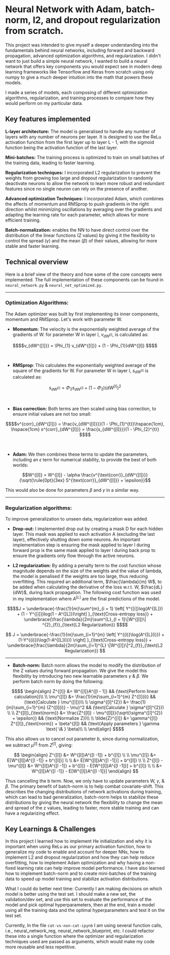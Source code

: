 # Neural Network with Adam, batch-norm, l2, and dropout regularization from scratch.

This project was intended to give myself a deeper understanding into the fundamentals
behind neural networks, including forward and backward propagation, advanced optimization 
algorithms, and regularization. I didn't want to just build a simple neural network,
I wanted to build a neural network that offers key components you would expect see in
modern deep learning frameworks like Tensorflow and Keras from scratch using only numpy
to give a much deeper intuition into the math that powers these models.

I made a series of models, each composing of different optimization algorithms, 
regularization, and training processes to compare how they would perform on my particular
data.

## Key features implemented
**L-layer architecture:** The model is generalised to handle any number of layers with any
number of neurons per layer. It is designed to use the ReLu activation function from the 
first layer up to layer L - 1, with the sigmoid function being the activation function of 
the last layer.

**Mini-batches:** The training process is optimized to train on small batches of the training data,
leading to faster learning.

**Regularization techniques:** I incorporated L2 regularization to prevent the weights from
growing too large and dropout regularization to randomly deactivate neurons to allow the network
to learn more robust and redundant features since no single neuron can rely on the presence of 
another.

**Advanced optimization Techniques:** I incorporated Adam, which combines the affects of momentum
and RMSprop to push gradients in the right direction whilst minimizing oscillations by averaging over
the gradients and adapting the learning rate for each parameter, which allows for more efficient training.

**Batch-normalization:** enables the NN to have direct control over the distribution of
the linear functions (Z values) by giving it the flexibility to control the spread ($\gamma$)
and the mean ($\beta$) of their values, allowing for more stable and faster learning.

## Technical overview
Here is a brief view of the theory and how some of the core concepts were implemented.
The full implementation of these components can be found in `neural_network.py` & 
`neural_net_optimized.py`. 

***
### Optimization Algorithms:

The Adam optimizer was built by first implementing its inner
components, momentum and RMSprop. Let's work with parameter W.

- **Momentum**: The velocity is the exponentially weighted average of the gradients of W. 
for parameter W in layer l, $v_{dW^{[l]}}$, is calculated as:

```math
$$v_{dW^{[l]}} = \Phi_{1} v_{dW^{[l]}} + (1 - \Phi_{1})dW^{[l]} $$
```
<br>

- **RMSprop**: This calculates the exponentially weighted average of the square of the gradients for 
W. For parameter W in layer l, $s_{dW^{[l]}}$ is calculated as:

```math
s_{dW^{[l]}} = \Phi_2 s_{dW^{[l]}} + (1 - \Phi_2) (dW^{[l]})^2
```
<br>

- **Bias correction:** Both terms are then scaled using bias correction, to ensure initial values
are not too small:

``` math
$$v^{corr}_{dW^{[l]}} = \frac{v_{dW^{[l]}}}{1 - \Phi_{1}^{t}}\hspace{1cm}, \hspace{1cm}  s^{corr}_{dW^{[l]}} 
= \frac{s_{dW^{[l]}}}{1 - \Phi_{2}^{t}} $$
```
<br>

- **Adam:** We then combines these terms to update the parameters, including an $\epsilon$ term
for numerical stability, to provide the best of both worlds:

```math
W^{[l]} = W^{[l]} - \alpha \frac{v^{\text{corr}}_{dW^{[l]}}}{\sqrt{\rule{0pt}{3ex} S^{\text{corr}}_{dW^{[l]}} + \epsilon}}
```

This would also be done for parameters $\beta$ and $\gamma$ in a similar way.

***
### Regularization algorithms:
To improve generalization to unseen data, regularization was added.

- **Drop-out:** I implemented drop out by creating a mask D for each hidden layer. This mask was 
applied to each activation A (excluding the last layer), effectively shutting
down some neurons. An important implementation step is ensuring the mask applied
to layer l during forward prop is the same mask applied to layer l during back
prop to ensure the gradients only flow through the active neurons.

- **L2 regularization:** By adding a penalty term to the cost function whose magnitude
depends on the size of the weights and the value of lambda, the model is penalised if the 
weights are too large, thus reducing overfitting. This required an additional term, $\frac{\lambda}{m} W$, to be added
when calculating the derivative of the loss w.r.t. W, $\frac{dL}{dW}$, during back propagation. The following cost function was used in
my implementation where $A^{[L]}$ are the final predictions of the model.

```math
$$J = \underbrace{-\frac{1}{m}\sum^{m}_{i = 1} \left[ Y^{[i]}log(A^{[L]}) + (1 - Y^{[i]})log(1 - A^{[L]})\right] }_{\text{Cross-entropy loss}} + 
 \underbrace{\frac{\lambda}{2m}\sum^{L}_{l = 1}\|W^{[l]}\| ^{2}_{f}}_{\text{L2 Regularization}} $$
```
$$ J = \underbrace{-\frac{1}{m}\sum_{i=1}^{m} \left[ Y^{(i)}\log(A^{[L](i)}) + (1-Y^{(i)})\log(1-A^{[L](i)}) \right] }_{\text{Cross-entropy loss}} + \underbrace{\frac{\lambda}{2m}\sum_{l=1}^{L} \|W^{[l]}\|^2_{f}}_{\text{L2 Regularization}} $$
***

- **Batch-norm:** Batch norm allows the model to modify the distribution of the Z values during 
forward propagation. We give the model this flexibility by introducing two new learnable
parameters $\gamma$ & $\beta$. We perform batch norm by doing the following:
```math
$$
\begin{align}
Z^{[l]} &= W^{[l]}A^{[l - 1]} && (\text{Perform linear calculation})\\ \\
\mu^{[l]} &= \frac{1}{m}\sum_{i=1}^{m} Z^{[l](i)} && (\text{Calculate } \mu^{[l]})\\ \\
\sigma^{[l]^{2}} &= \frac{1}{m}\sum_{i=1}^{m} (Z^{[l](i)} - \mu)^2
                && (\text{Calculate } \sigma^{[l]^{2}}) \\ \\
Z^{[l]}_{\text{norm}} &= \frac{Z^{[l]} - \mu^{[l]}}{\sqrt{\sigma^{[l]^{2}} + \epsilon}} && 
                        (\text{Normalize Z})\\ \\
\tilde{Z}^{[l]} &= \gamma^{[l]} Z^{[l]}_{\text{norm}} + \beta^{[l]} &&
                  (\text{Apply parameters } \gamma \text{ \& } \beta)\\ \\
\end{align}
$$
```

This also allows us to cancel out parameter $b$, since during normalization, 
we subtract $\mu^{[l]}$ from $Z^{[l]}$, giving:

$$
\begin{align}
Z^{[l]} &= W^{[l]}A^{[l -1]} + b^{[l]} \\ \\
\mu^{[l]} &= E[W^{[l]}A^{[l -1]} + b^{[l]}] \\ \\
&= E[W^{[l]}A^{[l -1]}] + b^{[l]}  \\ \\
Z^{[l]} - \mu^{[l]} &= W^{[l]}A^{[l -1]} + b^{[l]} - E[W^{[l]}A^{[l -1]}] + b^{[l]} \\ \\
&= W^{[l]}A^{[l -1]} - E[W^{[l]}A^{[l -1]}]
\end{align}
$$

Thus cancelling the b term. Now, we only have to update parameters W, $\gamma$, & $\beta$.
The primary benefit of batch-norm is to help combat covariate-shift. This describes the
changing distributions of network activations during training, which can lead to bad
generalization, batch-norm helps to stabilize these distributions by giving the neural
network the flexibility to change the mean and spread of the z values, leading to faster,
more stable training and can have a regularizing effect.

## Key Learnings & Challenges
In this project I learned how to implement He initialization and why it is important when using
ReLu as our primary activation function, how to generalize my code to enable and account for deeper
NNs, how to implement L2 and dropout regularization and how they can help reduce overfitting,
how to implement Adam optimization and why having a non-fixed learning rate can help improve
model performance. I have also learned how to implement batch-norm and to create mini-batches
of the training data to speed up model training and stabilize activation distributions.

What I could do better next time:
Currently I am making decisions on which model is better using the test set.
I should make a new set, the validation/dev set, and use this set to evaluate the performance of the model
and pick optimal hyperparameters, then at the end, train a model using all the training data and the
optimal hyperparameters and test it on the test set.

Currently, In the file `cat-vs-non-cat-ipynb` I am using several function calls, i.e., neural_network_reg, neural_network_blueprint, etc. I could
refactor these into a single function where the optimizer and regularization techniques used
are passed as arguments, which would make my code more reusable and less repetitive.